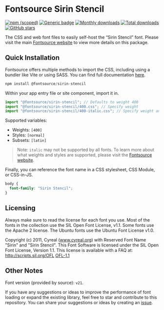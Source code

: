 # Fontsource Sirin Stencil

[![npm (scoped)](https://img.shields.io/npm/v/@fontsource/sirin-stencil?color=brightgreen)](https://www.npmjs.com/package/@fontsource/sirin-stencil) [![Generic badge](https://img.shields.io/badge/fontsource-passing-brightgreen)](https://github.com/fontsource/fontsource) [![Monthly downloads](https://badgen.net/npm/dm/@fontsource/sirin-stencil)](https://github.com/fontsource/fontsource) [![Total downloads](https://badgen.net/npm/dt/@fontsource/sirin-stencil)](https://github.com/fontsource/fontsource) [![GitHub stars](https://img.shields.io/github/stars/fontsource/fontsource.svg?style=social&label=Star)](https://github.com/fontsource/fontsource/stargazers)

The CSS and web font files to easily self-host the “Sirin Stencil” font. Please visit the main [Fontsource website](https://fontsource.org/fonts/sirin-stencil) to view more details on this package.

## Quick Installation

Fontsource offers multiple methods to import the CSS, including using a bundler like Vite or using SASS. You can find full documentation [here](https://fontsource.org/docs/getting-started/introduction).

```javascript
npm install @fontsource/sirin-stencil
```

Within your app entry file or site component, import it in.

```javascript
import "@fontsource/sirin-stencil"; // Defaults to weight 400
import "@fontsource/sirin-stencil/400.css"; // Specify weight
import "@fontsource/sirin-stencil/400-italic.css"; // Specify weight and style
```

Supported variables:
- Weights: `[400]`
- Styles: `[normal]`
- Subsets: `[latin]`

> Note: `italic` may not be supported by all fonts. To learn more about what weights and styles are supported, please visit the [Fontsource website](https://fontsource.org/fonts/sirin-stencil).

Finally, you can reference the font name in a CSS stylesheet, CSS Module, or CSS-in-JS.

```css
body {
  font-family: "Sirin Stencil";
}
```

## Licensing
Always make sure to read the license for each font you use. Most of the fonts in the collection use the SIL Open Font License, v1.1. Some fonts use the Apache 2 license. The Ubuntu fonts use the Ubuntu Font License v1.0.

Copyright (c) 2011, Cyreal (www.cyreal.org) with Reserved Font Name "Sirin" and "Sirin Stencil". This Font Software is licensed under the SIL Open Font License, Version 1.1. This license is available with a FAQ at: http://scripts.sil.org/OFL
[OFL-1.1](http://scripts.sil.org/OFL)

## Other Notes
Font version (provided by source): `v21`.

If you have any suggestions or ideas to improve the performance of font loading or expand the existing library, feel free to star and contribute to this repository. You can share your suggestions or ideas by creating an [issue](https://github.com/fontsource/fontsource/issues).